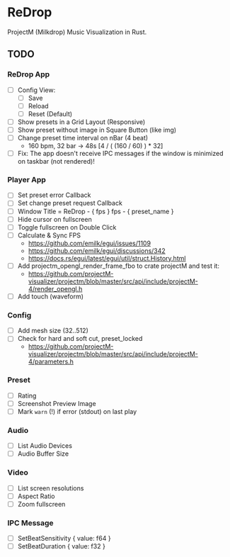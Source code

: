 # ReDrop

 ProjectM (Milkdrop) Music Visualization in Rust.

## TODO

### ReDrop App

- [ ] Config View:
  - [ ] Save
  - [ ] Reload
  - [ ] Reset (Default)
- [ ] Show presets in a Grid Layout (Responsive)
- [ ] Show preset without image in Square Button (like img)
- [ ] Change preset time interval on nBar (4 beat)
  - 160 bpm, 32 bar -> 48s [4 / ( (160 / 60) ) * 32]
- [ ] Fix: The app doesn't receive IPC messages if the window is minimized on taskbar (not rendered)!

### Player App

- [ ] Set preset error Callback
- [ ] Set change preset request Callback
- [ ] Window Title = ReDrop - { fps } fps - { preset_name }
- [ ] Hide cursor on fullscreen
- [ ] Toggle fullscreen on Double Click
- [ ] Calculate & Sync FPS
  - <https://github.com/emilk/egui/issues/1109>
  - <https://github.com/emilk/egui/discussions/342>
  - <https://docs.rs/egui/latest/egui/util/struct.History.html>
- [ ] Add projectm_opengl_render_frame_fbo to crate projectM and test it:
  - <https://github.com/projectM-visualizer/projectm/blob/master/src/api/include/projectM-4/render_opengl.h>
- [ ] Add touch (waveform)

### Config

- [ ] Add mesh size (32..512)
- [ ] Check for hard and soft cut, preset_locked
  - <https://github.com/projectM-visualizer/projectm/blob/master/src/api/include/projectM-4/parameters.h>

### Preset

- [ ] Rating
- [ ] Screenshot Preview Image
- [ ] Mark `warn` (!) if error (stdout) on last play

### Audio

- [ ] List Audio Devices
- [ ] Audio Buffer Size

### Video

- [ ] List screen resolutions
- [ ] Aspect Ratio
- [ ] Zoom fullscreen

### IPC Message

- [ ] SetBeatSensitivity { value: f64 }
- [ ] SetBeatDuration { value: f32 }
